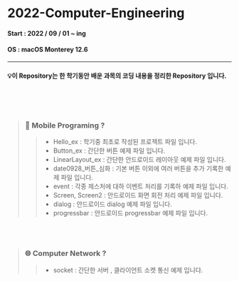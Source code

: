 # 2022-Computer-Engineering

#### Start : 2022 / 09 / 01 ~ ing
#### OS : macOS Monterey 12.6

---


#### 💡이 Repository는 한 학기동안 배운 과목의 코딩 내용을 정리한 Repository 입니다.
</br>
</br>
</br>


> ### 📱 Mobile Programing ?
>> * Hello_ex : 학기중 최초로 작성된 프로젝트 파일 입니다.
>> * Button_ex : 간단한 버튼 예제 파일 입니다.
>> * LinearLayout_ex : 간단한 안드로이드 레이아웃 예제 파일 입니다.
>> * date0928_버튼_심화 : 기본 버튼 이외에 여러 버튼을 추가 기록한 예제 파일 입니다.
>> * event : 각종 제스처에 대하 이벤트 처리를 기록하 예제 파일 입니다.
>> * Screen, Screen2 : 안드로이드 화면 회전 처리 예제 파일 입니다.
>> * dialog : 안드로이드 dialog 예제 파일 입니다.
>> * progressbar : 안드로이드 progressbar 예제 파일 입니다.

</br>
</br>

> ### 🌐 Computer Network ?
>> * socket : 간단한 서버 , 클라이언트 소켓 통신 예제 입니다.
